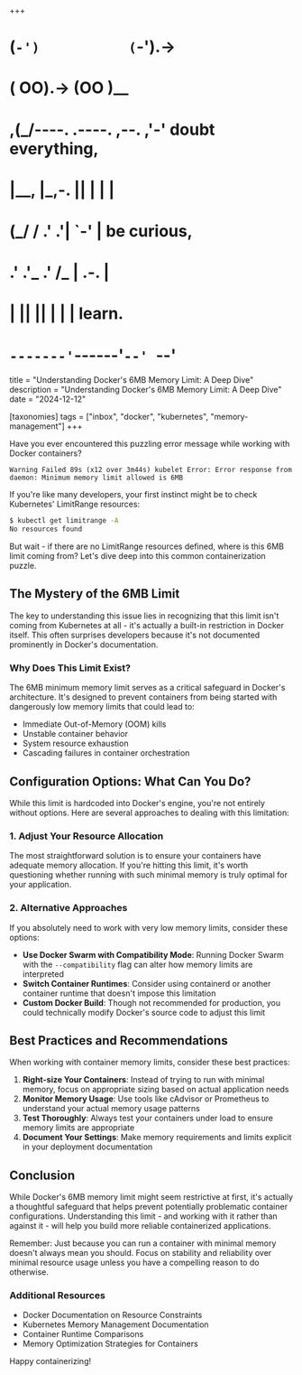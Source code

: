 +++
#   (`-')           (`-').->
#   ( OO).->        (OO )__
# ,(_/----. .----. ,--. ,'-' doubt everything,
# |__,    |\_,-.  ||  | |  |
#  (_/   /    .' .'|  `-'  | be curious,
#  .'  .'_  .'  /_ |  .-.  |
# |       ||      ||  | |  | learn.
# `-------'`------'`--' `--'

title = "Understanding Docker's 6MB Memory Limit: A Deep Dive"
description = "Understanding Docker's 6MB Memory Limit: A Deep Dive"
date = "2024-12-12"

[taxonomies]
tags = ["inbox", "docker", "kubernetes", "memory-management"]
+++

Have you ever encountered this puzzling error message while working with Docker containers?

```
Warning Failed 89s (x12 over 3m44s) kubelet Error: Error response from daemon: Minimum memory limit allowed is 6MB
```

If you're like many developers, your first instinct might be to check Kubernetes' LimitRange resources:

```bash
$ kubectl get limitrange -A
No resources found
```

But wait - if there are no LimitRange resources defined, where is this 6MB limit coming from? Let's dive deep into this common containerization puzzle.

## The Mystery of the 6MB Limit

The key to understanding this issue lies in recognizing that this limit isn't coming from Kubernetes at all - it's actually a built-in restriction in Docker itself. This often surprises developers because it's not documented prominently in Docker's documentation.

### Why Does This Limit Exist?

The 6MB minimum memory limit serves as a critical safeguard in Docker's architecture. It's designed to prevent containers from being started with dangerously low memory limits that could lead to:

- Immediate Out-of-Memory (OOM) kills
- Unstable container behavior
- System resource exhaustion
- Cascading failures in container orchestration

## Configuration Options: What Can You Do?

While this limit is hardcoded into Docker's engine, you're not entirely without options. Here are several approaches to dealing with this limitation:

### 1. Adjust Your Resource Allocation

The most straightforward solution is to ensure your containers have adequate memory allocation. If you're hitting this limit, it's worth questioning whether running with such minimal memory is truly optimal for your application.

### 2. Alternative Approaches

If you absolutely need to work with very low memory limits, consider these options:

- **Use Docker Swarm with Compatibility Mode**: Running Docker Swarm with the `--compatibility` flag can alter how memory limits are interpreted
- **Switch Container Runtimes**: Consider using containerd or another container runtime that doesn't impose this limitation
- **Custom Docker Build**: Though not recommended for production, you could technically modify Docker's source code to adjust this limit

## Best Practices and Recommendations

When working with container memory limits, consider these best practices:

1. **Right-size Your Containers**: Instead of trying to run with minimal memory, focus on appropriate sizing based on actual application needs
2. **Monitor Memory Usage**: Use tools like cAdvisor or Prometheus to understand your actual memory usage patterns
3. **Test Thoroughly**: Always test your containers under load to ensure memory limits are appropriate
4. **Document Your Settings**: Make memory requirements and limits explicit in your deployment documentation

## Conclusion

While Docker's 6MB memory limit might seem restrictive at first, it's actually a thoughtful safeguard that helps prevent potentially problematic container configurations. Understanding this limit - and working with it rather than against it - will help you build more reliable containerized applications.

Remember: Just because you can run a container with minimal memory doesn't always mean you should. Focus on stability and reliability over minimal resource usage unless you have a compelling reason to do otherwise.

### Additional Resources

- Docker Documentation on Resource Constraints
- Kubernetes Memory Management Documentation
- Container Runtime Comparisons
- Memory Optimization Strategies for Containers

Happy containerizing!
